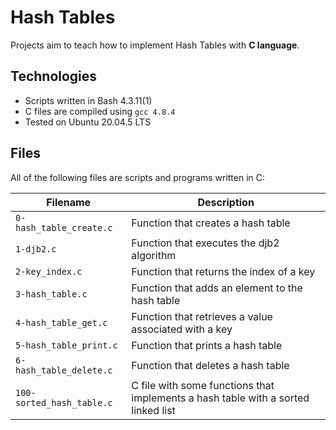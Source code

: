 # Hash Tables

Projects aim to teach how to implement Hash Tables with **C language**.

## Technologies
* Scripts written in Bash 4.3.11(1)
* C files are compiled using `gcc 4.8.4`
* Tested on Ubuntu 20.04.5 LTS

## Files
All of the following files are scripts and programs written in C:

| Filename | Description |
| -------- | ----------- |
| `0-hash_table_create.c` | Function that creates a hash table |
| `1-djb2.c` | Function that executes the djb2 algorithm |
| `2-key_index.c` | Function that returns the index of a key |
| `3-hash_table.c` | Function that adds an element to the hash table |
| `4-hash_table_get.c` | Function that retrieves a value associated with a key |
| `5-hash_table_print.c` | Function that prints a hash table |
| `6-hash_table_delete.c` | Function that deletes a hash table |
| `100-sorted_hash_table.c` | C file with some functions that implements a hash table with a sorted linked list |
